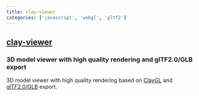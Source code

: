 ```yaml
---
title: clay-viewer
categories: ['javascript', 'webgl', 'gltf2']
---
```

## [clay-viewer](https://github.com/pissang/clay-viewer)

### 3D model viewer with high quality rendering and glTF2.0/GLB export


3D model viewer with high quality rendering based on [ClayGL](https://github.com/pissang/claygl) and [glTF2.0/GLB](https://github.com/KhronosGroup/glTF) export.

